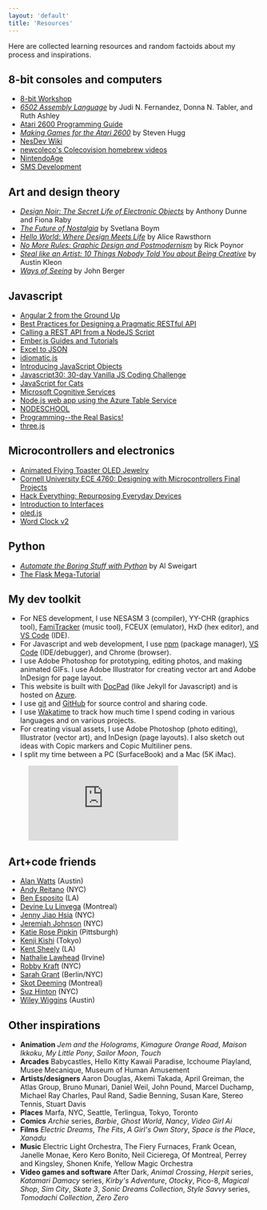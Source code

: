 ```yaml
---
layout: 'default'
title: 'Resources'
---
```


Here are collected learning resources and random factoids about my process and inspirations.


## 8-bit consoles and computers
  - [8-bit Workshop](http://www.8bitworkshop.com)
  - *[6502 Assembly Language](http://www.amazon.com/Assembly-Language-Programming-Self-teaching-Guides/dp/0471861200)* by Judi N. Fernandez, Donna N. Tabler, and Ruth Ashley
  - [Atari 2600 Programming Guide](http://www.atariage.com/2600/programming/)
  - *[Making Games for the Atari 2600](https://www.amazon.com/Making-Games-Atari-2600-Steven/dp/1541021304/)* by Steven Hugg
  - [NesDev Wiki](http://wiki.nesdev.com/w/index.php/Nesdev_Wiki)
  - [newcoleco's Colecovision homebrew videos](https://www.youtube.com/playlist?list=PL7C48074376C9BAA0)
  - [NintendoAge](http://www.nintendoage.com)
  - [SMS Development](http://www.smspower.org/Development/Index)


## Art and design theory
  - *[Design Noir: The Secret Life of Electronic Objects](https://www.amazon.com/Design-Noir-Secret-Electronic-Objects/dp/3764365668/)* by Anthony Dunne and Fiona Raby
  - *[The Future of Nostalgia](https://www.amazon.com/Future-Nostalgia-Svetlana-Boym/dp/0465007082/)* by Svetlana Boym
  - *[Hello World: Where Design Meets Life](https://www.amazon.com/Hello-World-Where-Design-Meets/dp/1468308068)* by Alice Rawsthorn
  - *[No More Rules: Graphic Design and Postmodernism](https://www.amazon.com/No-More-Rules-Graphic-Postmodernism/dp/0300100345/)* by Rick Poynor
  - *[Steal like an Artist: 10 Things Nobody Told You about Being Creative](http://austinkleon.com/2011/03/30/how-to-steal-like-an-artist-and-9-other-things-nobody-told-me)* by Austin Kleon
  - *[Ways of Seeing](https://www.amazon.com/Ways-Seeing-Based-BBC-Television/dp/0140135154/)* by John Berger


## Javascript
  - [Angular 2 from the Ground Up](https://www.youtube.com/watch?v=IWVAPIDXzFY)
  - [Best Practices for Designing a Pragmatic RESTful API](http://www.vinaysahni.com/best-practices-for-a-pragmatic-restful-api#restful)  
  - [Calling a REST API from a NodeJS Script](https://rapiddg.com/blog/calling-rest-api-nodejs-script)
  - [Ember.js Guides and Tutorials](https://guides.emberjs.com/v2.11.0/)
  - [Excel to JSON](https://github.com/mhaemmerle/excel-to-json)
  - [idiomatic.js](https://github.com/rwaldron/idiomatic.js)
  - [Introducing JavaScript Objects](https://developer.mozilla.org/en-US/docs/Learn/JavaScript/Objects)
  - [Javascript30: 30-day Vanilla JS Coding Challenge](http://wesbos.com/javascript30/)
  - [JavaScript for Cats](http://jsforcats.com/)
  - [Microsoft Cognitive Services](http://www.microsoft.com/cognitive)
  - [Node.js web app using the Azure Table Service](https://docs.microsoft.com/en-us/azure/app-service-web/storage-nodejs-use-table-storage-web-site)
  - [NODESCHOOL](https://nodeschool.io/)
  - [Programming--the Real Basics!](https://dev.opera.com/articles/programming-the-real-basics/)
  - [three.js](https://github.com/mrdoob/three.js)


## Microcontrollers and electronics
  - [Animated Flying Toaster OLED Jewelry](https://learn.adafruit.com/animated-flying-toaster-oled-jewelry/overview)      
  - [Cornell University ECE 4760: Designing with Microcontrollers Final Projects](http://people.ece.cornell.edu/land/courses/ece4760/FinalProjects/)
  - [Hack Everything: Repurposing Everyday Devices](https://www.youtube.com/watch?v=VY9SBPo1Oy8)
  - [Introduction to Interfaces](https://www.youtube.com/watch?v=nMZJwspSkAc)
  - [oled.js](https://github.com/noopkat/oled-js)
  - [Word Clock v2](https://www.hackster.io/wgbartley/word-clock-v2-26adee)


## Python
  - *[Automate the Boring Stuff with Python](http://www.automatetheboringstuff.com)* by Al Sweigart
  - [The Flask Mega-Tutorial](https://blog.miguelgrinberg.com/post/the-flask-mega-tutorial-part-i-hello-world)


## My dev toolkit
  - For NES development, I use NESASM 3 (compiler), YY-CHR (graphics tool), [FamiTracker](http://www.famitracker.com/) (music tool), FCEUX (emulator), HxD (hex editor), and [VS Code](http://code.visualstudio.com) (IDE).
  - For Javascript and web development, I use [npm](http://npmjs.org) (package manager), [VS Code](http://code.visualstudio.com) (IDE/debugger), and Chrome (browser).
  - I use Adobe Photoshop for prototyping, editing photos, and making animated GIFs. I use Adobe Illustrator for creating vector art and Adobe InDesign for page layout.
  - This website is built with [DocPad](http://docpad.org) (like Jekyll for Javascript) and is hosted on [Azure](http://azure.microsoft.com).
  - I use [git](https://git-scm.com/) and [GitHub](http://github.com) for source control and sharing code.
  - I use [Wakatime](https://wakatime.com/) to track how much time I spend coding in various languages and on various projects.
  - For creating visual assets, I use Adobe Photoshop (photo editing), Illustrator (vector art), and InDesign (page layouts). I also sketch out ideas with Copic markers and Copic Multiliner pens.
  - I split my time between a PC (SurfaceBook) and a Mac (5K iMac).

<figure><embed src="https://wakatime.com/share/@hxlnt/47749de7-8b68-42f7-a105-bfe4bef1c801.svg"></embed></figure>


## Art+code friends
  - [Alan Watts](http://www.clawfun.com) (Austin)
  - [Andy Reitano](http://www.andrewreitano.com/) (NYC)
  - [Ben Esposito](http://torahhorse.com) (LA)
  - [Devine Lu Linvega](http://www.wiki.xxiivv.com/) (Montreal)
  - [Jenny Jiao Hsia](http://qdork.com) (NYC)
  - [Jeremiah Johnson](http://www.datacorruption.org) (NYC)
  - [Katie Rose Pipkin](http://katierosepipkin.com) (Pittsburgh)
  - [Kenji Kishi](http://m7kenji.com) (Tokyo)
  - [Kent Sheely](http://www.kentsheely.com) (LA)
  - [Nathalie Lawhead](http://alienmelon.com) (Irvine)
  - [Robby Kraft](http://robbykraft.com/) (NYC)
  - [Sarah Grant](http://www.chootka.com/) (Berlin/NYC)
  - [Skot Deeming](http://www.mrghosty.com/) (Montreal)
  - [Suz Hinton](http://noopkat.com/) (NYC)
  - [Wiley Wiggins](http://wileywiggins.com) (Austin)


## Other inspirations
  - **Animation** *Jem and the Holograms*, *Kimagure Orange Road*, *Maison Ikkoku*, *My Little Pony*, *Sailor Moon*, *Touch*
  - **Arcades** Babycastles, Hello Kitty Kawaii Paradise, Icchoume Playland, Musee Mecanique, Museum of Human Amusement
  - **Artists/designers** Aaron Douglas, Akemi Takada, April Greiman, the Atlas Group, Bruno Munari, Daniel Weil, John Pound, Marcel Duchamp, Michael Ray Charles, Paul Rand, Sadie Benning, Susan Kare, Stereo Tennis, Stuart Davis
  - **Places** Marfa, NYC, Seattle, Terlingua, Tokyo, Toronto
  - **Comics** *Archie* series, *Barbie*, *Ghost World*, *Nancy*, *Video Girl Ai*
  - **Films** *Electric Dreams*, *The Fits*, *A Girl's Own Story*, *Space is the Place*, *Xanadu*
  - **Music** Electric Light Orchestra, The Fiery Furnaces, Frank Ocean, Janelle Monae, Kero Kero Bonito, Neil Cicierega, Of Montreal, Perrey and Kingsley, Shonen Knife, Yellow Magic Orchestra
  - **Video games and software** After Dark, *Animal Crossing*, *Herpit* series, *Katamari Damacy* series, *Kirby's Adventure*, *Otocky*, Pico-8, *Magical Shop*, *Sim City*, *Skate 3*, *Sonic Dreams Collection*, *Style Savvy* series, *Tomodachi Collection*, *Zero Zero*

